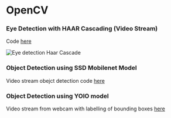 # OpenCV

### Eye Detection with HAAR Cascading (Video Stream)

Code [here](https://github.com/HeizerSpider/openCV_adventures/blob/master/eye_tracking_video_stream/eye_tracking_vid.py)

![Eye detection Haar Cascade](/images/eye_detection.png)

### Object Detection using SSD Mobilenet Model

Video stream obejct detection code [here](https://github.com/HeizerSpider/openCV_adventures/blob/master/ssd_mobilenet/object_tracking_video.py)

### Object Detection using YOlO model

Video stream from webcam with labelling of bounding boxes [here](https://github.com/HeizerSpider/openCV_adventures/blob/master/yolo_cam.py)

